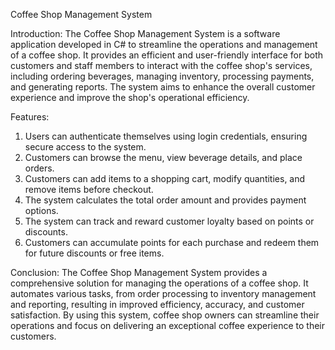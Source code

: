 Coffee Shop Management System

Introduction:
The Coffee Shop Management System is a software application developed in C# to streamline the operations and management of a coffee shop. It provides an efficient and user-friendly interface for both customers and staff members to interact with the coffee shop's services, including ordering beverages, managing inventory, processing payments, and generating reports. The system aims to enhance the overall customer experience and improve the shop's operational efficiency.

Features:
1. Users can authenticate themselves using login credentials, ensuring secure access to the system.
2. Customers can browse the menu, view beverage details, and place orders.
3. Customers can add items to a shopping cart, modify quantities, and remove items before checkout.
4. The system calculates the total order amount and provides payment options.
5. The system can track and reward customer loyalty based on points or discounts.
6. Customers can accumulate points for each purchase and redeem them for future discounts or free items.

Conclusion:
The Coffee Shop Management System provides a comprehensive solution for managing the operations of a coffee shop. It automates various tasks, from order processing to inventory management and reporting, resulting in improved efficiency, accuracy, and customer satisfaction. By using this system, coffee shop owners can streamline their operations and focus on delivering an exceptional coffee experience to their customers.
